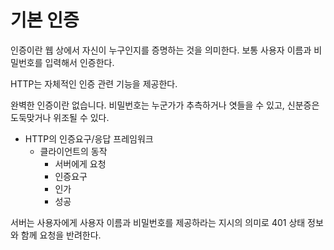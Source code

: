 # 기본 인증

인증이란 웹 상에서 자신이 누구인지를 증명하는 것을 의미한다. 보통 사용자 이름과 비밀번호를 입력해서 인증한다. 

HTTP는 자체적인 인증 관련 기능을 제공한다.

완벽한 인증이란 없습니다. 비밀번호는 누군가가 추측하거나 엿들을 수 있고, 신분증은 도둑맞거나 위조될 수 있다.

- HTTP의 인증요구/응답 프레임워크
  - 클라이언트의 동작
    - 서버에게 요청
    - 인증요구
    - 인가
    - 성공
    
서버는 사용자에게 사용자 이름과 비밀번호를 제공하라는 지시의 의미로 401 상태 정보와 함께 요청을 반려한다.
